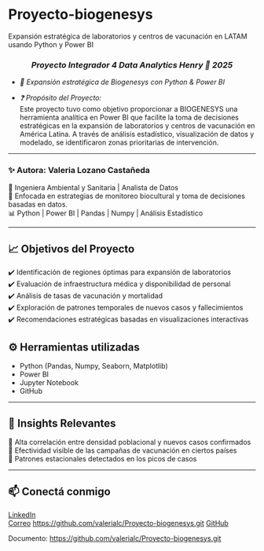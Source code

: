 # Proyecto-biogenesys
Expansión estratégica de laboratorios y centros de vacunación en LATAM usando Python y Power BI
### ***<div align="center">Proyecto Integrador 4 Data Analytics Henry 🚀 2025</div>***  

- *🧪 Expansión estratégica de Biogenesys con Python & Power BI*  

- *❓ Propósito del Proyecto:*  
Este proyecto tuvo como objetivo proporcionar a BIOGENESYS una herramienta analítica en Power BI que facilite la toma de decisiones estratégicas en la expansión de laboratorios y centros de vacunación en América Latina. A través de análisis estadístico, visualización de datos y modelado, se identificaron zonas prioritarias de intervención.

---

### ✨ Autora: **Valeria Lozano Castañeda**

📍 Ingeniera Ambiental y Sanitaria | Analista de Datos  
🌱 Enfocada en estrategias de monitoreo biocultural y toma de decisiones basadas en datos.  
📊 Python | Power BI | Pandas | Numpy | Análisis Estadístico

---

## 📈 Objetivos del Proyecto

✔️ Identificación de regiones óptimas para expansión de laboratorios  
✔️ Evaluación de infraestructura médica y disponibilidad de personal  
✔️ Análisis de tasas de vacunación y mortalidad  
✔️ Exploración de patrones temporales de nuevos casos y fallecimientos  
✔️ Recomendaciones estratégicas basadas en visualizaciones interactivas  

## ⚙️ Herramientas utilizadas

- Python (Pandas, Numpy, Seaborn, Matplotlib)
- Power BI
- Jupyter Notebook
- GitHub

---

## 🧠 Insights Relevantes

📌 Alta correlación entre densidad poblacional y nuevos casos confirmados  
📌 Efectividad visible de las campañas de vacunación en ciertos países  
📌 Patrones estacionales detectados en los picos de casos  

---

## 📫 Conectá conmigo

[LinkedIn](https://www.linkedin.com/in/valerialozano)  
[Correo](mailto:valerialozano0600@email.com)
https://github.com/valerialc/Proyecto-biogenesys.git
[GitHub](https://github.com/valerialc)

Documento: https://github.com/valerialc/Proyecto-biogenesys.git 


